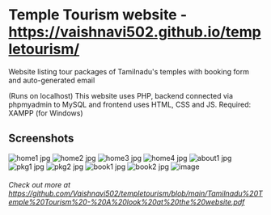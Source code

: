 # Temple Tourism website - https://vaishnavi502.github.io/templetourism/

Website listing tour packages of Tamilnadu's temples with booking form and auto-generated email

(Runs on localhost)
This website uses PHP, backend connected via phpmyadmin to MySQL and frontend uses HTML, CSS and JS.
Required: XAMPP (for Windows)

## Screenshots
![home1 jpg](https://user-images.githubusercontent.com/68768878/205826581-fb5c2234-df1a-498c-b961-e5dddcc1b4b5.png)
![home2 jpg](https://user-images.githubusercontent.com/68768878/205826843-b326e6fb-3c37-4d4f-87b6-4c19c27be1e9.png)
![home3 jpg](https://user-images.githubusercontent.com/68768878/205826886-3783bf56-54f2-457e-a990-854f079e6e82.png)
![home4 jpg](https://user-images.githubusercontent.com/68768878/205826907-3a92036e-b745-4c6b-bc5a-505d5728d0dc.png)
![about1 jpg](https://user-images.githubusercontent.com/68768878/205826941-c2dddb32-a7e9-4545-95a2-8d2e3e7c8e41.png)
![pkg1 jpg](https://user-images.githubusercontent.com/68768878/205826974-b353c774-ab56-4186-86bb-620d6b2c8fb6.png)
![pkg2 jpg](https://user-images.githubusercontent.com/68768878/205826987-a432d2e4-e1e1-4201-b6d1-b19c26131346.png)
![book1 jpg](https://user-images.githubusercontent.com/68768878/205827007-da9c197d-aa79-4589-a403-3bdbfad71d1b.png)
![book2 jpg](https://user-images.githubusercontent.com/68768878/205827015-afde2692-232b-4892-80d1-51277adc4de7.png)
![image](https://user-images.githubusercontent.com/68768878/207863002-678ed295-22c9-46ea-a1b4-5e7352fc5b85.png)


###### Check out more at https://github.com/Vaishnavi502/templetourism/blob/main/Tamilnadu%20Temple%20Tourism%20-%20A%20look%20at%20the%20website.pdf
